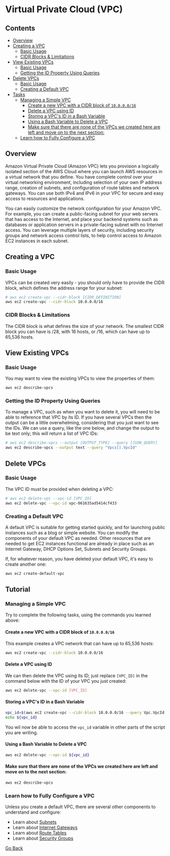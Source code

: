 # Virtual Private Cloud (VPC)



<!--TOC_START-->
## Contents
- [Overview](#overview)
- [Creating a VPC](#creating-a-vpc)
	- [Basic Usage](#basic-usage)
	- [CIDR Blocks & Limitations](#cidr-blocks--limitations)
- [View Existing VPCs](#view-existing-vpcs)
	- [Basic Usage](#basic-usage-1)
	- [Getting the ID Property Using Queries](#getting-the-id-property-using-queries)
- [Delete VPCs](#delete-vpcs)
	- [Basic Usage](#basic-usage-2)
	- [Creating a Default VPC](#creating-a-default-vpc)
- [Tasks](#tasks)
	- [Managing a Simple VPC](#managing-a-simple-vpc)
		- [Create a new VPC with a CIDR block of `10.0.0.0/16`](#create-a-new-vpc-with-a-cidr-block-of-1000016)
		- [Delete a VPC using ID](#delete-a-vpc-using-id)
		- [Storing a VPC's ID in a Bash Variable](#storing-a-vpcs-id-in-a-bash-variable)
		- [Using a Bash Variable to Delete a VPC](#using-a-bash-variable-to-delete-a-vpc)
		- [Make sure that there are none of the VPCs we created here are left and move on to the next section:](#make-sure-that-there-are-none-of-the-vpcs-we-created-here-are-left-and-move-on-to-the-next-section)
	- [Learn how to Fully Configure a VPC](#learn-how-to-fully-configure-a-vpc)

<!--TOC_END-->
## Overview
Amazon Virtual Private Cloud (Amazon VPC) lets you provision a logically isolated section of the AWS Cloud where you can launch AWS resources in a virtual network that you define.
You have complete control over your virtual networking environment, including selection of your own IP address range, creation of subnets, and configuration of route tables and network gateways.
You can use both IPv4 and IPv6 in your VPC for secure and easy access to resources and applications.

You can easily customize the network configuration for your Amazon VPC.
For example, you can create a public-facing subnet for your web servers that has access to the Internet, and place your backend systems such as databases or application servers in a private-facing subnet with no Internet access.
You can leverage multiple layers of security, including security groups and network access control lists, to help control access to Amazon EC2 instances in each subnet.

## Creating a VPC

### Basic Usage
VPCs can be created very easily - you should only have to provide the CIDR block, which defines the address range for your subnet:
```bash
# aws ec2 create-vpc --cidr-block [CIDR_DEFINITION]
aws ec2 create-vpc --cidr-block 10.0.0.0/16
```

### CIDR Blocks & Limitations
The CIDR block is what defines the size of your network.
The smallest CIDR block you can have is /28, with 16 hosts, or /16, which can have up to 65,536 hosts.

## View Existing VPCs

### Basic Usage
You may want to view the existing VPCs to view the properties of them:
```bash
aws ec2 describe-vpcs
```

### Getting the ID Property Using Queries
To manage a VPC, such as when you want to delete it, you will need to be able to reference that VPC by its ID.
If you have several VPCs then the output can be a little overwhelming, considering that you just want to see the IDs.
We can use a query, like the one below, and change the output to be text only; this will return a list of VPC IDs:
```bash
# aws ec2 describe-vpcs --output [OUTPUT_TYPE] --query [JSON_QUERY]
aws ec2 describe-vpcs --output text --query "Vpcs[].VpcId"
```

## Delete VPCs

### Basic Usage
The VPC ID must be provided when deleting a VPC:
```bash
# aws ec2 delete-vpc --vpc-id [VPC_ID]
aws ec2 delete-vpc --vpc-id vpc-061635ad5414cf433
```

### Creating a Default VPC
A default VPC is suitable for getting started quickly, and for launching public instances such as a blog or simple website. You can modify the components of your default VPC as needed.
Other resources that are needed to get EC2 instances functional are already in place such as an Internet Gateway, DHCP Options Set, Subnets and Security Groups.

If, for whatever reason, you have deleted your default VPC, it's easy to create another one:
```bash
aws ec2 create-default-vpc
```

## Tutorial

### Managing a Simple VPC
Try to complete the following tasks, using the commands you learned above:

#### Create a new VPC with a CIDR block of `10.0.0.0/16`
This example creates a VPC network that can have up to 65,536 hosts:
```bash
aws ec2 create-vpc --cidr-block 10.0.0.0/16
```

#### Delete a VPC using ID
We can then delete the VPC using its ID; just replace `[VPC_ID]` in the command below with the ID of your VPC you just created:
```bash
aws ec2 delete-vpc --vpc-id [VPC_ID]
```

#### Storing a VPC's ID in a Bash Variable
```bash
vpc_id=$(aws ec2 create-vpc --cidr-block 10.0.0.0/16 --query Vpc.VpcId --output text)
echo ${vpc_id}
```
You wil now be able to access the `vpc_id` variable in other parts of the script you are writing.

#### Using a Bash Variable to Delete a VPC
```bash
aws ec2 delete-vpc --vpc-id ${vpc_id}
```

#### Make sure that there are none of the VPCs we created here are left and move on to the next section:
```bash
aws ec2 describe-vpcs
```

### Learn how to Fully Configure a VPC
Unless you create a default VPC, there are several other components to understand and configure:
- Learn about [Subnets](./subnets)
- Learn about [Internet Gateways](./internet-gateways)
- Learn about [Route Tables](./route-tables)
- Learn about [Security Groups](./security-groups)

[Go Back](../README.md#tasks)
